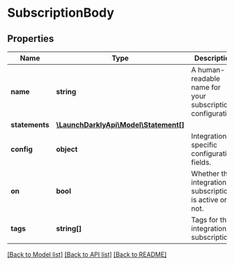 # SubscriptionBody

## Properties
Name | Type | Description | Notes
------------ | ------------- | ------------- | -------------
**name** | **string** | A human-readable name for your subscription configuration. | 
**statements** | [**\LaunchDarklyApi\Model\Statement[]**](Statement.md) |  | [optional] 
**config** | **object** | Integration-specific configuration fields. | 
**on** | **bool** | Whether the integration subscription is active or not. | [optional] 
**tags** | **string[]** | Tags for the integration subscription. | [optional] 

[[Back to Model list]](../README.md#documentation-for-models) [[Back to API list]](../README.md#documentation-for-api-endpoints) [[Back to README]](../README.md)


